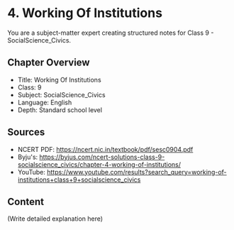 # 4. Working Of Institutions

You are a subject-matter expert creating structured notes for Class 9 - SocialScience_Civics.

## Chapter Overview
- Title: Working Of Institutions
- Class: 9
- Subject: SocialScience_Civics
- Language: English
- Depth: Standard school level

## Sources
- NCERT PDF: https://ncert.nic.in/textbook/pdf/sesc0904.pdf
- Byju's: https://byjus.com/ncert-solutions-class-9-socialscience_civics/chapter-4-working-of-institutions/
- YouTube: https://www.youtube.com/results?search_query=working-of-institutions+class+9+socialscience_civics

## Content
(Write detailed explanation here)
